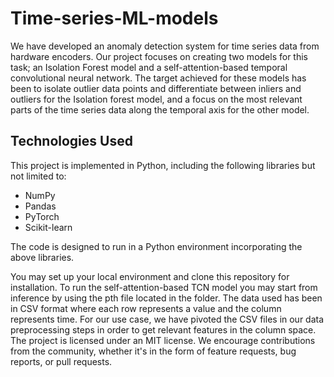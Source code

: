 # Time-series-ML-models

We have developed an anomaly detection system for time series data from hardware encoders. Our project focuses on creating two models for this task; an Isolation Forest model and a self-attention-based temporal convolutional neural network. The target achieved for these models has been to isolate outlier data points and differentiate between inliers and outliers for the Isolation forest model, and a focus on the most relevant parts of the time series data along the temporal axis for the other model. 

## Technologies Used
This project is implemented in Python, including the following libraries but not limited to:
- NumPy
- Pandas
- PyTorch
- Scikit-learn

The code is designed to run in a Python environment incorporating the above libraries.

You may set up your local environment and clone this repository for installation. To run the self-attention-based TCN model you may start from inference by using the pth file located in the folder. The data used has been in CSV format where each row represents a value and the column represents time. For our use case, we have pivoted the CSV files in our data preprocessing steps in order to get relevant features in the column space. The project is licensed under an MIT license. We encourage contributions from the community, whether it's in the form of feature requests, bug reports, or pull requests.
